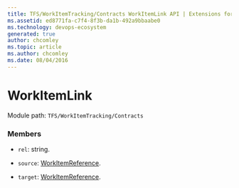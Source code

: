 ```yaml
---
title: TFS/WorkItemTracking/Contracts WorkItemLink API | Extensions for Azure DevOps Services
ms.assetid: ed8771fa-c7f4-8f3b-da1b-492a9bbaabe0
ms.technology: devops-ecosystem
generated: true
author: chcomley
ms.topic: article
ms.author: chcomley
ms.date: 08/04/2016
---
```


# WorkItemLink

Module path: `TFS/WorkItemTracking/Contracts`

### Members

- `rel`: string.

- `source`: [WorkItemReference](../../../TFS/WorkItemTracking/Contracts/WorkItemReference.md).

- `target`: [WorkItemReference](../../../TFS/WorkItemTracking/Contracts/WorkItemReference.md).
